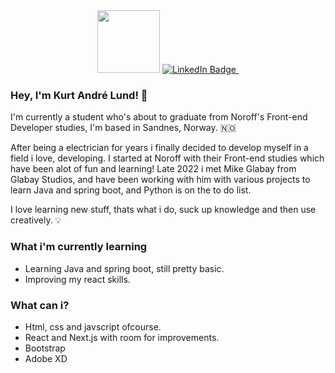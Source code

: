 
<div id="header" align="center">
  <img src="https://media.giphy.com/media/HwBlFQZFcAoUcPHZdX/giphy.gif" width="100"/>
  <a href="https://www.linkedin.com/in/kurt-lund/">
    <img src="https://img.shields.io/badge/LinkedIn-blue?style=for-the-badge&logo=linkedin&logoColor=white" alt="LinkedIn Badge"/>
  </a>
  <img src="https://komarev.com/ghpvc/?username=Lundkurt&style=flat-square&color=blue" alt=""/>
</div>

### Hey, I'm Kurt André Lund! :wave:

I'm currently a student who's about to graduate from Noroff's Front-end Developer studies, I'm based in Sandnes, Norway. 🇳🇴

After being a electrician for years i finally decided to develop myself in a field i love, developing. I started at Noroff with their Front-end studies which have been alot of fun and learning!
Late 2022 i met Mike Glabay from Glabay Studios, and have been working with him with various projects to learn Java and spring boot, and Python is on the to do list. 

I love learning new stuff, thats what i do, suck up knowledge and then use creatively. 💡

### What i'm currently learning

- Learning Java and spring boot, still pretty basic.
- Improving my react skills.


### What can i?

- Html, css and javscript ofcourse.
- React and Next.js with room for improvements.
- Bootstrap
- Adobe XD




<!--
**Lundkurt/Lundkurt** is a ✨ _special_ ✨ repository because its `README.md` (this file) appears on your GitHub profile.

Here are some ideas to get you started:

- 🔭 I’m currently working on ...
- 🌱 I’m currently learning ...
- 👯 I’m looking to collaborate on ...
- 🤔 I’m looking for help with ...
- 💬 Ask me about ...
- 📫 How to reach me: ...
- 😄 Pronouns: ...
- ⚡ Fun fact: ...
-->
